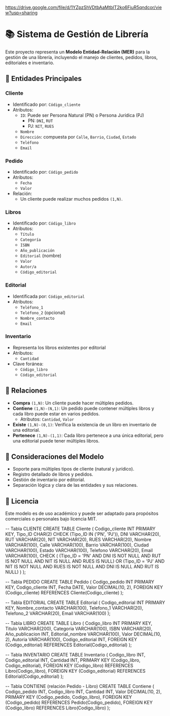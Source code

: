https://drive.google.com/file/d/1YZpzShVDtbAaMtblT2ko6FiuR5qndcor/view?usp=sharing
# 📚 Sistema de Gestión de Librería

Este proyecto representa un **Modelo Entidad-Relación (MER)** para la gestión de una librería, incluyendo el manejo de clientes, pedidos, libros, editoriales e inventario.

## 🧩 Entidades Principales

### Cliente
- Identificado por: `Código_cliente`
- Atributos:
  - `ID`: Puede ser Persona Natural (PN) o Persona Jurídica (PJ)
    - PN: `DNI`, `RUT`
    - PJ: `NIT`, `RUES`
  - `Nombre`
  - `Dirección`: compuesta por `Calle`, `Barrio`, `Ciudad`, `Estado`
  - `Teléfono`
  - `Email`

### Pedido
- Identificado por: `Código_pedido`
- Atributos:
  - `Fecha`
  - `Valor`
- Relación:
  - Un cliente puede realizar muchos pedidos `(1,N)`.

### Libros
- Identificado por: `Código_libro`
- Atributos:
  - `Título`
  - `Categoría`
  - `ISBN`
  - `Año_publicación`
  - `Editorial` (nombre)
  - `Valor`
  - `Autor/a`
  - `Código_editorial`

### Editorial
- Identificada por: `Código_editorial`
- Atributos:
  - `Teléfono_1`
  - `Teléfono_2` (opcional)
  - `Nombre_contacto`
  - `Email`

### Inventario
- Representa los libros existentes por editorial
- Atributos:
  - `Cantidad`
- Clave foránea:
  - `Código_libro`
  - `Código_editorial`

## 🔗 Relaciones

- **Compra** `(1,N)`: Un cliente puede hacer múltiples pedidos.
- **Contiene** `(1,N)-(N,1)`: Un pedido puede contener múltiples libros y cada libro puede estar en varios pedidos.
  - Atributos: `Cantidad`, `Valor`
- **Existe** `(1,N)-(0,1)`: Verifica la existencia de un libro en inventario de una editorial.
- **Pertenece** `(1,N)-(1,1)`: Cada libro pertenece a una única editorial, pero una editorial puede tener múltiples libros.

## 📐 Consideraciones del Modelo
- Soporte para múltiples tipos de cliente (natural y jurídico).
- Registro detallado de libros y pedidos.
- Gestión de inventario por editorial.
- Separación lógica y clara de las entidades y sus relaciones.

## 📎 Licencia
Este modelo es de uso académico y puede ser adaptado para propósitos comerciales o personales bajo licencia MIT.





-- Tabla CLIENTE
CREATE TABLE Cliente (
    Codigo_cliente INT PRIMARY KEY,
    Tipo_ID CHAR(2) CHECK (Tipo_ID IN ('PN', 'PJ')),
    DNI VARCHAR(20),
    RUT VARCHAR(20),
    NIT VARCHAR(20),
    RUES VARCHAR(20),
    Nombre VARCHAR(100),
    Calle VARCHAR(100),
    Barrio VARCHAR(100),
    Ciudad VARCHAR(100),
    Estado VARCHAR(100),
    Telefono VARCHAR(20),
    Email VARCHAR(100),
    CHECK (
        (Tipo_ID = 'PN' AND DNI IS NOT NULL AND RUT IS NOT NULL AND NIT IS NULL AND RUES IS NULL) OR
        (Tipo_ID = 'PJ' AND NIT IS NOT NULL AND RUES IS NOT NULL AND DNI IS NULL AND RUT IS NULL)
    )
);

-- Tabla PEDIDO
CREATE TABLE Pedido (
    Codigo_pedido INT PRIMARY KEY,
    Codigo_cliente INT,
    Fecha DATE,
    Valor DECIMAL(10, 2),
    FOREIGN KEY (Codigo_cliente) REFERENCES Cliente(Codigo_cliente)
);

-- Tabla EDITORIAL
CREATE TABLE Editorial (
    Codigo_editorial INT PRIMARY KEY,
    Nombre_contacto VARCHAR(100),
    Telefono_1 VARCHAR(20),
    Telefono_2 VARCHAR(20),
    Email VARCHAR(100)
);

-- Tabla LIBRO
CREATE TABLE Libro (
    Codigo_libro INT PRIMARY KEY,
    Titulo VARCHAR(200),
    Categoria VARCHAR(100),
    ISBN VARCHAR(20),
    Año_publicacion INT,
    Editorial_nombre VARCHAR(100),
    Valor DECIMAL(10, 2),
    Autoria VARCHAR(100),
    Codigo_editorial INT,
    FOREIGN KEY (Codigo_editorial) REFERENCES Editorial(Codigo_editorial)
);

-- Tabla INVENTARIO
CREATE TABLE Inventario (
    Codigo_libro INT,
    Codigo_editorial INT,
    Cantidad INT,
    PRIMARY KEY (Codigo_libro, Codigo_editorial),
    FOREIGN KEY (Codigo_libro) REFERENCES Libro(Codigo_libro),
    FOREIGN KEY (Codigo_editorial) REFERENCES Editorial(Codigo_editorial)
);

-- Tabla CONTIENE (relación Pedido - Libro)
CREATE TABLE Contiene (
    Codigo_pedido INT,
    Codigo_libro INT,
    Cantidad INT,
    Valor DECIMAL(10, 2),
    PRIMARY KEY (Codigo_pedido, Codigo_libro),
    FOREIGN KEY (Codigo_pedido) REFERENCES Pedido(Codigo_pedido),
    FOREIGN KEY (Codigo_libro) REFERENCES Libro(Codigo_libro)
);

